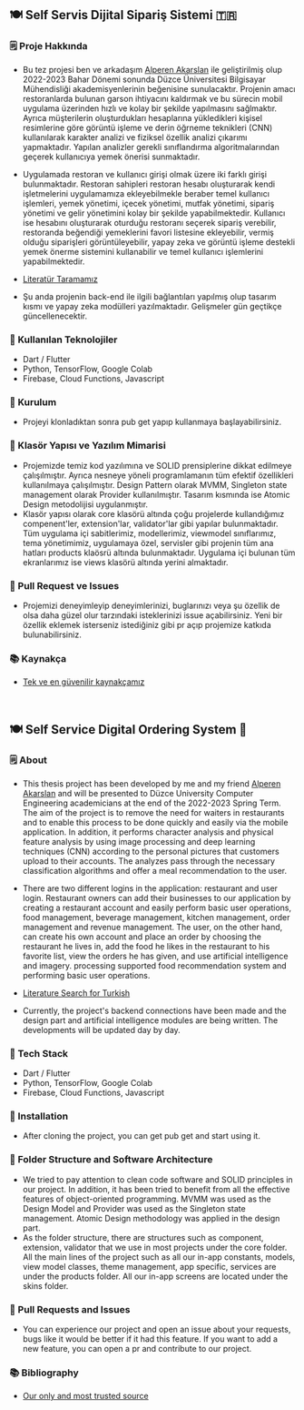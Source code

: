 ## 🍽️ Self Servis Dijital Sipariş Sistemi 🇹🇷

### 🗒️ Proje Hakkında 
* Bu tez projesi ben ve arkadaşım [Alperen Akarslan](https://github.com/alperenakarslan) ile geliştirilmiş olup 2022-2023 Bahar Dönemi sonunda Düzce Üniversitesi Bilgisayar Mühendisliği akademisyenlerinin beğenisine sunulacaktır. Projenin amacı restoranlarda bulunan garson ihtiyacını kaldırmak ve bu sürecin mobil uygulama üzerinden hızlı ve kolay bir şekilde yapılmasını sağlmaktır. Ayrıca müşterilerin oluşturdukları hesaplarına yükledikleri kişisel resimlerine göre görüntü işleme ve derin öğrneme teknikleri (CNN) kullanılarak karakter analizi ve fiziksel özellik analizi çıkarımı yapmaktadır. Yapılan analizler gerekli sınıflandırma algoritmalarından geçerek kullanıcıya yemek önerisi sunmaktadır.

* Uygulamada restoran ve kullanıcı girişi olmak üzere iki farklı girişi bulunmaktadır. Restoran sahipleri restoran hesabı oluşturarak kendi işletmelerini uygulamamıza ekleyebilmekle beraber temel kullanıcı işlemleri, yemek yönetimi, içecek yönetimi, mutfak yönetimi, sipariş yönetimi ve gelir yönetimini kolay bir şekilde yapabilmektedir. Kullanıcı ise hesabını oluşturarak oturduğu restoranı seçerek sipariş verebilir, restoranda beğendiği yemeklerini favori listesine ekleyebilir, vermiş olduğu siparişleri görüntüleyebilir, yapay zeka ve görüntü işleme destekli yemek önerme sistemini kullanabilir ve temel kullanıcı işlemlerini yapabilmektedir.

* [Literatür Taramamız](https://docs.google.com/document/d/1UUTaY4gC3QpCYZKe02AU5oyjrJDOOimWfG05jE5-XXs/edit)

* Şu anda projenin back-end ile ilgili bağlantıları yapılmış olup tasarım kısmı ve yapay zeka modülleri yazılmaktadır. Gelişmeler gün geçtikçe güncellenecektir.

### 📌 Kullanılan Teknolojiler
- Dart / Flutter
- Python, TensorFlow, Google Colab
- Firebase, Cloud Functions, Javascript

### 📀 Kurulum
* Projeyi klonladıktan sonra pub get yapıp kullanmaya başlayabilirsiniz.

### 📁 Klasör Yapısı ve Yazılım Mimarisi
* Projemizde temiz kod yazılımına ve SOLID prensiplerine dikkat edilmeye çalışılmıştır. Ayrıca nesneye yöneli programlamanın tüm efektif özellikleri kullanılmaya çalışılmıştır. Design Pattern olarak MVMM, Singleton state management olarak Provider kullanılmıştır. Tasarım kısmında ise Atomic Design metodolijisi uygulanmıştır.
* Klasör yapısı olarak core klasörü altında çoğu projelerde kullandığımız compenent'ler, extension'lar, validator'lar gibi yapılar bulunmaktadır. Tüm uygulama içi sabitlerimiz, modellerimiz, viewmodel sınıflarımız, tema yönetimimiz, uygulamaya özel, servisler gibi projenin tüm ana hatları products klaösrü altında bulunmaktadır. Uygulama içi bulunan tüm ekranlarımız ise views klasörü altında yerini almaktadır.

### 🚨 Pull Request ve Issues
* Projemizi deneyimleyip deneyimlerinizi, buglarınızı veya şu özellik de olsa daha güzel olur tarzındaki isteklerinizi issue açabilirsiniz. Yeni bir özellik eklemek isterseniz istediğiniz gibi pr açıp projemize katkıda bulunabilirsiniz.

### 📚 Kaynakça
* [Tek ve en güvenilir kaynakçamız](https://www.youtube.com/@HardwareAndro)

<br>

## 🍽️ Self Service Digital Ordering System 🏴󠁧󠁢󠁥󠁮󠁧󠁿

### 🗒️ About 
* This thesis project has been developed by me and my friend [Alperen Akarslan](https://github.com/alperenakarslan) and will be presented to Düzce University Computer Engineering academicians at the end of the 2022-2023 Spring Term. The aim of the project is to remove the need for waiters in restaurants and to enable this process to be done quickly and easily via the mobile application. In addition, it performs character analysis and physical feature analysis by using image processing and deep learning techniques (CNN) according to the personal pictures that customers upload to their accounts. The analyzes pass through the necessary classification algorithms and offer a meal recommendation to the user.

* There are two different logins in the application: restaurant and user login. Restaurant owners can add their businesses to our application by creating a restaurant account and easily perform basic user operations, food management, beverage management, kitchen management, order management and revenue management. The user, on the other hand, can create his own account and place an order by choosing the restaurant he lives in, add the food he likes in the restaurant to his favorite list, view the orders he has given, and use artificial intelligence and imagery. processing supported food recommendation system and performing basic user operations.

* [Literature Search for Turkish](https://docs.google.com/document/d/1UUTaY4gC3QpCYZKe02AU5oyjrJDOOimWfG05jE5-XXs/edit)

* Currently, the project's backend connections have been made and the design part and artificial intelligence modules are being written. The developments will be updated day by day.

### 📌 Tech Stack
- Dart / Flutter
- Python, TensorFlow, Google Colab
- Firebase, Cloud Functions, Javascript

### 📀 Installation
* After cloning the project, you can get pub get and start using it.

### 📁 Folder Structure and Software Architecture
* We tried to pay attention to clean code software and SOLID principles in our project. In addition, it has been tried to benefit from all the effective features of object-oriented programming. MVMM was used as the Design Model and Provider was used as the Singleton state management. Atomic Design methodology was applied in the design part.
* As the folder structure, there are structures such as component, extension, validator that we use in most projects under the core folder. All the main lines of the project such as all our in-app constants, models, view model classes, theme management, app specific, services are under the products folder. All our in-app screens are located under the skins folder.

### 🚨 Pull Requests and Issues
* You can experience our project and open an issue about your requests, bugs like it would be better if it had this feature. If you want to add a new feature, you can open a pr and contribute to our project.

### 📚 Bibliography
* [Our only and most trusted source](https://www.youtube.com/@HardwareAndro)

